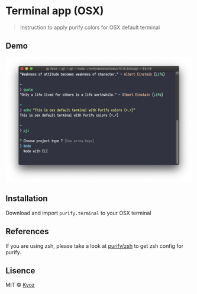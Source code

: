 # Terminal app (OSX)
> Instruction to apply purify colors for OSX default terminal

## Demo

<p align="center">
  <img src="../demo/terminal-app.png" width="900px">
</p>

## Installation

Download and import `purify.terminal` to your OSX terminal

## References

If you are using zsh, please take a look at [purify/zsh](https://github.com/kyoz/purify/tree/master/zsh) to get zsh config for purify.

## Lisence
MIT © [Kyoz](mailto:banminkyoz@gmail.com)
